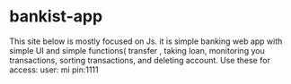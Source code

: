 # bankist-app
This site below is mostly focused on Js. it is simple banking web app with simple UI and simple functions( transfer , taking loan, monitoring you transactions, sorting transactions, and deleting account. Use these for access: user: mi pin:1111 
